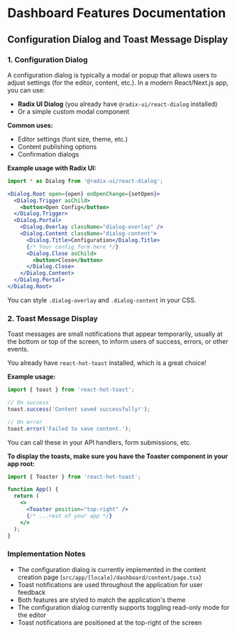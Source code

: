 # Dashboard Features Documentation

## Configuration Dialog and Toast Message Display

### 1. Configuration Dialog
A configuration dialog is typically a modal or popup that allows users to adjust settings (for the editor, content, etc.). In a modern React/Next.js app, you can use:
- **Radix UI Dialog** (you already have `@radix-ui/react-dialog` installed)
- Or a simple custom modal component

**Common uses:**  
- Editor settings (font size, theme, etc.)
- Content publishing options
- Confirmation dialogs

**Example usage with Radix UI:**
```jsx
import * as Dialog from '@radix-ui/react-dialog';

<Dialog.Root open={open} onOpenChange={setOpen}>
  <Dialog.Trigger asChild>
    <button>Open Config</button>
  </Dialog.Trigger>
  <Dialog.Portal>
    <Dialog.Overlay className="dialog-overlay" />
    <Dialog.Content className="dialog-content">
      <Dialog.Title>Configuration</Dialog.Title>
      {/* Your config form here */}
      <Dialog.Close asChild>
        <button>Close</button>
      </Dialog.Close>
    </Dialog.Content>
  </Dialog.Portal>
</Dialog.Root>
```
You can style `.dialog-overlay` and `.dialog-content` in your CSS.

### 2. Toast Message Display
Toast messages are small notifications that appear temporarily, usually at the bottom or top of the screen, to inform users of success, errors, or other events.

You already have `react-hot-toast` installed, which is a great choice!

**Example usage:**
```jsx
import { toast } from 'react-hot-toast';

// On success
toast.success('Content saved successfully!');

// On error
toast.error('Failed to save content.');
```
You can call these in your API handlers, form submissions, etc.

**To display the toasts, make sure you have the Toaster component in your app root:**
```jsx
import { Toaster } from 'react-hot-toast';

function App() {
  return (
    <>
      <Toaster position="top-right" />
      {/* ...rest of your app */}
    </>
  );
}
```

### Implementation Notes
- The configuration dialog is currently implemented in the content creation page (`src/app/[locale]/dashboard/content/page.tsx`)
- Toast notifications are used throughout the application for user feedback
- Both features are styled to match the application's theme
- The configuration dialog currently supports toggling read-only mode for the editor
- Toast notifications are positioned at the top-right of the screen 